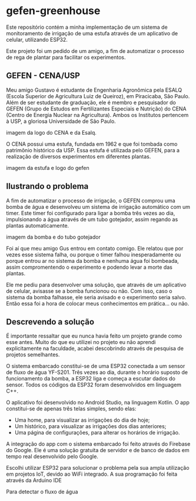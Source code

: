 # gefen-greenhouse

Este repositório contém a minha implementação de um sistema de monitoramento de irrigação de uma estufa através de um aplicativo de celular, utilizando ESP32. 

Este projeto foi um pedido de um amigo, a fim de automatizar o processo de rega de plantar para facilitar os experimentos.

## GEFEN - CENA/USP
Meu amigo Gustavo é estudante de Engenharia Agronômica pela ESALQ (Escola Superior de Agricultura Luiz de Queiroz), em Piracicaba, São Paulo. Além de ser estudante de graduação, ele é membro e pesquisador do GEFEN (Grupo de Estudos em Fertilizantes Especiais e Nutrição) do CENA (Centro de Energia Nuclear na Agricultura). Ambos os Institutos pertencem à USP, a gloriosa Universidade de São Paulo. 

imagem da logo do CENA e da Esalq.

O CENA possui uma estufa, fundada em 1962 e que foi tombada como patrimônio histórico da USP. Essa estufa é utilizada pelo GEFEN, para a realização de diversos experimentos em diferentes plantas.

imagem da estufa e logo do gefen


## Ilustrando o problema
A fim de automatizar o processo de irrigação, o GEFEN comprou uma bomba de água e desenvolveu um sistema de irrigação automático com um timer. Este timer foi configurado para ligar a bomba três vezes ao dia, impulsionando a água através de um tubo gotejador, assim regando as plantas automaticamente. 

imagem da bomba e do tubo gotejador

Foi aí que meu amigo Gus entrou em contato comigo. Ele relatou que por vezes esse sistema falha, ou porque o timer falhou inesperadamente ou porque entrou ar no sistema da bomba e nenhuma água foi bombeada, assim compromentendo o experimento e podendo levar a morte das plantas. 

Ele me pediu para desenvolver uma solução, que através de um aplicativo de celular, avisasse se a bomba funcionou ou não. Com isso, caso o sistema da bomba falhasse, ele seria avisado e o experimento seria salvo. Então essa foi a hora de colocar meus conhecimentos em prática... ou não. 

## Descrevendo a solução
É importante ressaltar que eu nunca havia feito um projeto grande como esse antes. Muito do que eu utilizei no projeto eu não aprendi explicitamente na faculdade, acabei descobrindo através de pesquisa de projetos semelhantes.

O sistema embarcado constitui-se de uma ESP32 conectada a um sensor de fluxo de água YF-S201. Três vezes ao dia, durante o horário suposto de funcionamento da bomba, a ESP32 liga e começa a escutar dados do sensor. Todos os códigos da ESP32 foram desenvolvidos em linguagem C++.

O aplicativo foi desenvolvido no Android Studio, na linguagem Kotlin. O app constitui-se de apenas três telas simples, sendo elas:
- Uma home, para visualizar as irrigações do dia de hoje;
- Um histórico, para visualizar as irrigações dos dias anteriores;
- Uma página de configurações, para alterar os horários de irrigação.

A integração do app com o sistema embarcado foi feito através do Firebase do Google. Ele é uma solução gratuita de servidor e de banco de dados em tempo real desenvolvido pelo Google.


Escolhi utilizar ESP32 para solucionar o problema pela sua ampla utilização em projetos IoT, devido ao WiFi integrado. A sua programação foi feita através da Arduino IDE

Para detectar o fluxo de água 




